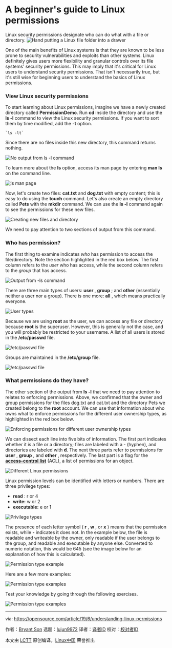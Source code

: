 [#]: collector: (lujun9972)
[#]: translator: (qfzy1233)
[#]: reviewer: ( )
[#]: publisher: ( )
[#]: url: ( )
[#]: subject: (A beginner's guide to Linux permissions)
[#]: via: (https://opensource.com/article/19/6/understanding-linux-permissions)
[#]: author: (Bryant Son https://opensource.com/users/brson/users/greg-p/users/tj)

A beginner's guide to Linux permissions
======
Linux security permissions designate who can do what with a file or
directory.
![Hand putting a Linux file folder into a drawer][1]

One of the main benefits of Linux systems is that they are known to be less prone to security vulnerabilities and exploits than other systems. Linux definitely gives users more flexibility and granular controls over its file systems' security permissions. This may imply that it's critical for Linux users to understand security permissions. That isn't necessarily true, but it's still wise for beginning users to understand the basics of Linux permissions.

### View Linux security permissions

To start learning about Linux permissions, imagine we have a newly created directory called **PermissionDemo**. Run **cd** inside the directory and use the **ls -l** command to view the Linux security permissions. If you want to sort them by time modified, add the **-t** option.


```
`ls -lt`
```

Since there are no files inside this new directory, this command returns nothing.

![No output from ls -l command][2]

To learn more about the **ls** option, access its man page by entering **man ls** on the command line.

![ls man page][3]

Now, let's create two files: **cat.txt** and **dog.txt** with empty content; this is easy to do using the **touch** command. Let's also create an empty directory called **Pets** with the **mkdir** command. We can use the **ls -l** command again to see the permissions for these new files.

![Creating new files and directory][4]

We need to pay attention to two sections of output from this command.

### Who has permission?

The first thing to examine indicates _who_ has permission to access the file/directory. Note the section highlighted in the red box below. The first column refers to the _user_ who has access, while the second column refers to the _group_ that has access.

![Output from -ls command][5]

There are three main types of users: **user** , **group** ; and **other** (essentially neither a user nor a group). There is one more: **all** , which means practically everyone.

![User types][6]

Because we are using **root** as the user, we can access any file or directory because **root** is the superuser. However, this is generally not the case, and you will probably be restricted to your username. A list of all users is stored in the **/etc/passwd** file.

![/etc/passwd file][7]

Groups are maintained in the **/etc/group** file.

![/etc/passwd file][8]

### What permissions do they have?

The other section of the output from **ls -l** that we need to pay attention to relates to enforcing permissions. Above, we confirmed that the owner and group permissions for the files dog.txt and cat.txt and the directory Pets we created belong to the **root** account. We can use that information about who owns what to enforce permissions for the different user ownership types, as highlighted in the red box below.

![Enforcing permissions for different user ownership types][9]

We can dissect each line into five bits of information. The first part indicates whether it is a file or a directory; files are labeled with a **-** (hyphen), and directories are labeled with **d**. The next three parts refer to permissions for **user** , **group** , and **other** , respectively. The last part is a flag for the [**access-control list**][10] (ACL), a list of permissions for an object.

![Different Linux permissions][11]

Linux permission levels can be identified with letters or numbers. There are three privilege types:

  * **read** : r or 4
  * **write:** w or 2
  * **executable:** e or 1



![Privilege types][12]

The presence of each letter symbol ( **r** , **w** , or **x** ) means that the permission exists, while **-** indicates it does not. In the example below, the file is readable and writeable by the owner, only readable if the user belongs to the group, and readable and executable by anyone else. Converted to numeric notation, this would be 645 (see the image below for an explanation of how this is calculated).

![Permission type example][13]

Here are a few more examples:

![Permission type examples][14]

Test your knowledge by going through the following exercises.

![Permission type examples][15]

--------------------------------------------------------------------------------

via: https://opensource.com/article/19/6/understanding-linux-permissions

作者：[Bryant Son][a]
选题：[lujun9972][b]
译者：[译者ID](https://github.com/译者ID)
校对：[校对者ID](https://github.com/校对者ID)

本文由 [LCTT](https://github.com/LCTT/TranslateProject) 原创编译，[Linux中国](https://linux.cn/) 荣誉推出

[a]: https://opensource.com/users/brson/users/greg-p/users/tj
[b]: https://github.com/lujun9972
[1]: https://opensource.com/sites/default/files/styles/image-full-size/public/lead-images/yearbook-haff-rx-linux-file-lead_0.png?itok=-i0NNfDC (Hand putting a Linux file folder into a drawer)
[2]: https://opensource.com/sites/default/files/uploads/1_3.jpg (No output from ls -l command)
[3]: https://opensource.com/sites/default/files/uploads/1_man.jpg (ls man page)
[4]: https://opensource.com/sites/default/files/uploads/2_6.jpg (Creating new files and directory)
[5]: https://opensource.com/sites/default/files/uploads/3_2.jpg (Output from -ls command)
[6]: https://opensource.com/sites/default/files/uploads/4_0.jpg (User types)
[7]: https://opensource.com/sites/default/files/uploads/linuxpermissions_4_passwd.jpg (/etc/passwd file)
[8]: https://opensource.com/sites/default/files/uploads/linuxpermissions_4_group.jpg (/etc/passwd file)
[9]: https://opensource.com/sites/default/files/uploads/linuxpermissions_5.jpg (Enforcing permissions for different user ownership types)
[10]: https://en.wikipedia.org/wiki/Access-control_list
[11]: https://opensource.com/sites/default/files/uploads/linuxpermissions_6.jpg (Different Linux permissions)
[12]: https://opensource.com/sites/default/files/uploads/linuxpermissions_7.jpg (Privilege types)
[13]: https://opensource.com/sites/default/files/uploads/linuxpermissions_8.jpg (Permission type example)
[14]: https://opensource.com/sites/default/files/uploads/linuxpermissions_9.jpg (Permission type examples)
[15]: https://opensource.com/sites/default/files/uploads/linuxpermissions_10.jpg (Permission type examples)
